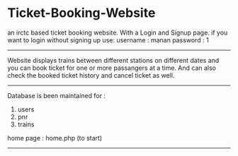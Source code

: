 # Ticket-Booking-Website
an irctc based ticket booking website.
With a Login and Signup page.
if you want to login without signing up 
use: username : manan
password : 1

-----------------------------------------------------------

Website displays trains between different stations on different dates and you can book ticket for one or more
passangers at a time.
And can also check the booked ticket history and cancel ticket as well.

---------------------------------------------------------------------------

Database is been maintained for :
1) users 
2) pnr
3) trains

home page : home.php (to start)

--------------------------------------------------------



